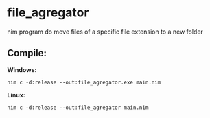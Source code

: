 # file_agregator
nim program do move files of a specific file extension to a new folder

## Compile:

**Windows:**
```
nim c -d:release --out:file_agregator.exe main.nim
```

**Linux:**
```
nim c -d:release --out:file_agregator main.nim
```

